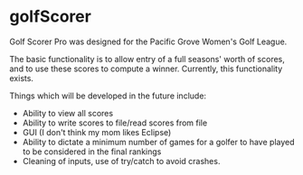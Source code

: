 # golfScorer
Golf Scorer Pro was designed for the Pacific Grove Women's Golf League.

The basic functionality is to allow entry of a full seasons' worth of scores, and to use these scores to compute a winner.
Currently, this functionality exists.

Things which will be developed in the future include:

- Ability to view all scores
- Ability to write scores to file/read scores from file
- GUI (I don't think my mom likes Eclipse)
- Ability to dictate a minimum number of games for a golfer to have played to be considered in the final rankings
- Cleaning of inputs, use of try/catch to avoid crashes.

